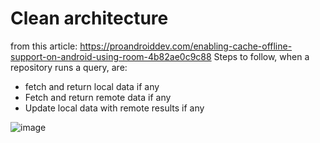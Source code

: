 # Clean architecture

from this article: https://proandroiddev.com/enabling-cache-offline-support-on-android-using-room-4b82ae0c9c88
Steps to follow, when a repository runs a query, are:

* fetch and return local data if any
* Fetch and return remote data if any
* Update local data with remote results if any

![image](https://user-images.githubusercontent.com/32409526/175107335-243d6304-881c-438d-9bc2-1bf2690bb1bc.png)

